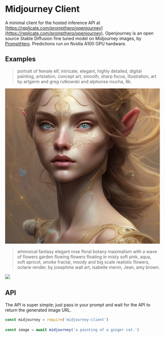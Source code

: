 # Midjourney Client

A minimal client for the hosted inference API at [https://replicate.com/prompthero/openjourney](https://replicate.com/prompthero/openjourney). Openjourney is an open source Stable Diffusion fine tuned model on Midjourney images, by [PromptHero](https://prompthero.com/). Predictions run on Nvidia A100 GPU hardware.

## Examples


> portrait of female elf, intricate, elegant, highly detailed, digital painting, artstation, concept art, smooth, sharp focus, illustration, art by artgerm and greg rutkowski and alphonse mucha, 8k.

<img src='./images/elf2.png'>

> whimsical fantasy elegant rose floral botany maximalism with a wave of flowers garden flowing flowers floating in misty soft pink, aqua, soft apricot, smoke fractal, moody and big scale realistic flowers, octane render, by josephine wall art, isabelle menin, Jean, amy brown.

<img src='./images/floers.png'>


## API

The API is super simple; just pass in your prompt and wait for the API to return the generated image URL.

```js
const midjourney = require('midjourney-client')

const image = await midjourney('a painting of a ginger cat.')
```
